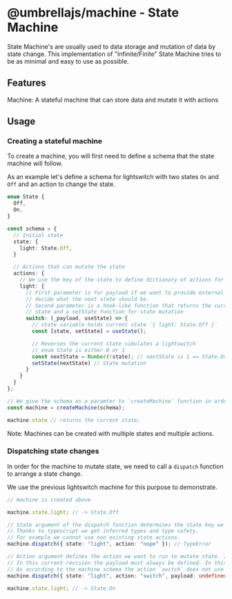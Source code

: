 # @umbrellajs/machine - State Machine

State Machine's are usually used to data storage and mutation of data by state change.
This implementation of "Infinite/Finite" State Machine tries to be as minimal and easy to use as possible.

## Features

Machine: A stateful machine that can store data and mutate it with actions

## Usage

### Creating a stateful machine

To create a machine, you will first need to define a schema that the state machine will follow.

As an example let's define a schema for lightswitch with two states `On` and `Off` and an
action to change the state.

```ts
enum State {
  Off,
  On,
}

const schema = {
  // Initial state
  state: {
    light: State.Off,
  }

  // Actions that can mutate the state
  actions: {
    // We use the key of the state to define dictionary of actions for that particular state
    light: {
      // First parameter is for payload if we want to provide external data to
      // decide what the next state should be.
      // Second parameter is a hook-like function that returns the current
      // state and a setState function for state mutation
      switch: (_payload, useState) => {
        // state variable holds current state `{ light: State.Off }`
        const [state, setState] = useState();

        // Reverses the current state simulates a lightswitch
        // enum State is either 0 or 1
        const nextState = Number(!state); // nextState is 1 == State.On;
        setState(nextState) // State mutation
      }
    }
  }
};

// We give the schema as a paramter to `createMachine` function in order to initialize a state machine.
const machine = createMachine(schema);

machine.state // returns the current state;
```

Note: Machines can be created with multiple states and multiple actions.

### Dispatching state changes

In order for the machine to mutate state, we need to call a `dispatch` function to arrange a state change.

We use the previous lightswitch machine for this purpose to demonstrate.

```ts
// machine is created above

machine.state.light; // -> State.Off

// State argument of the dispatch function determines the state key we want to mutate.
// Thanks to typescript we get inferred types and type safety.
// For example we cannot use non existing state actions.
machine.dispatch({ state: "light", action: "nope" }); // TypeError

// Action argument defines the action we want to run to mutate state. In this particular case `switch`.
// In this current revision the payload must always be defined. In this case we define it as undefined.
// As according to the machine schema the action `switch` does not use a payload for state mutation.
machine.dispatch({ state: "light", action: "switch", payload: undefined }); // Mutates state.

machine.state.light; // -> State.On
```
